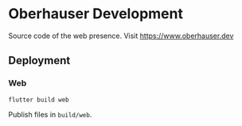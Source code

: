 # Oberhauser Development

Source code of the web presence. Visit https://www.oberhauser.dev

## Deployment

### Web

```
flutter build web
```

Publish files in `build/web`.
